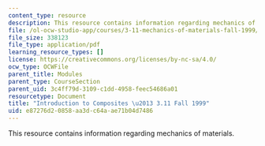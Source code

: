 ```yaml
---
content_type: resource
description: This resource contains information regarding mechanics of materials.
file: /ol-ocw-studio-app/courses/3-11-mechanics-of-materials-fall-1999/e87276d20858aa3dc64aae71b04d7486_MIT3_11F99_composites.pdf
file_size: 338123
file_type: application/pdf
learning_resource_types: []
license: https://creativecommons.org/licenses/by-nc-sa/4.0/
ocw_type: OCWFile
parent_title: Modules
parent_type: CourseSection
parent_uid: 3c4ff79d-3109-c1dd-4958-feec54686a01
resourcetype: Document
title: "Introduction to Composites \u2013 3.11 Fall 1999"
uid: e87276d2-0858-aa3d-c64a-ae71b04d7486
---
```

This resource contains information regarding mechanics of materials.